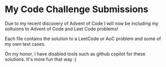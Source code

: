 # My Code Challenge Submissions

Due to my recent discovery of Advent of Code I will now be including my soltuions to Advent of Code and 
Leet Code problems!

Each file contains the solution to a LeetCode or AoC problem and some of my own test cases. 

On my honor, I have disabled tools such as github copilot for these solutions. It's more fun that way :)
